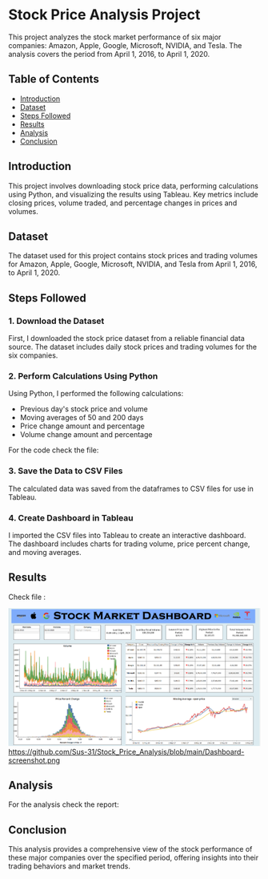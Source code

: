 # Stock Price Analysis Project

This project analyzes the stock market performance of six major companies: Amazon, Apple, Google, Microsoft, NVIDIA, and Tesla. The analysis covers the period from April 1, 2016, to April 1, 2020.

## Table of Contents

- [Introduction](#introduction)
- [Dataset](#dataset)
- [Steps Followed](#steps-followed)
- [Results](#results)
- [Analysis](#analysis)
- [Conclusion](#conclusion)

## Introduction

This project involves downloading stock price data, performing calculations using Python, and visualizing the results using Tableau. Key metrics include closing prices, volume traded, and percentage changes in prices and volumes.

## Dataset

The dataset used for this project contains stock prices and trading volumes for Amazon, Apple, Google, Microsoft, NVIDIA, and Tesla from April 1, 2016, to April 1, 2020.

## Steps Followed

### 1. Download the Dataset

First, I downloaded the stock price dataset from a reliable financial data source. The dataset includes daily stock prices and trading volumes for the six companies.

### 2. Perform Calculations Using Python

Using Python, I performed the following calculations:
- Previous day's stock price and volume
- Moving averages of 50 and 200 days
- Price change amount and percentage
- Volume change amount and percentage

For the code check the file: 

### 3. Save the Data to CSV Files
The calculated data was saved from the dataframes to CSV files for use in Tableau.

### 4. Create Dashboard in Tableau
I imported the CSV files into Tableau to create an interactive dashboard. The dashboard includes charts for trading volume, price percent change, and moving averages.
## Results
Check  file :

![Alt Text](https://github.com/Sus-31/Stock_Price_Analysis/blob/main/Dashboard-screenshot.png)
https://github.com/Sus-31/Stock_Price_Analysis/blob/main/Dashboard-screenshot.png
## Analysis
For the analysis check the report: 

## Conclusion
This analysis provides a comprehensive view of the stock performance of these major companies over the specified period, offering insights into their trading behaviors and market trends.
